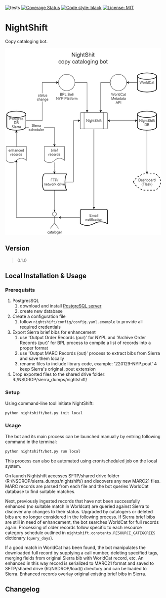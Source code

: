 ![tests](https://github.com/BookOps-CAT/NightShift/actions/workflows/tests.yaml/badge.svg?branch=main) [![Coverage Status](https://coveralls.io/repos/github/BookOps-CAT/NightShift/badge.svg?branch=main)](https://coveralls.io/github/BookOps-CAT/NightShift?branch=main) [![Code style: black](https://img.shields.io/badge/code%20style-black-000000.svg)](https://github.com/psf/black) [![License: MIT](https://img.shields.io/badge/License-MIT-yellow.svg)](https://opensource.org/licenses/MIT)

# NightShift
Copy cataloging bot.


 [![Overview](https://github.com/BookOps-CAT/NightShift/blob/main/docs/media/nightshift-overview.png)](https://github.com/BookOps-CAT/NightShift/blob/main/docs/media/nightshift-overview.png)


## Version
> 0.1.0

## Local Installation & Usage

### Prerequisits
1. PostgresSQL
	1. download and install [PostgreSQL server](https://www.postgresql.org/download/) 
	2. create new database 
2. Create a configuration file 
	1. follow `nightshift/config/config.yaml.example` to provide all required credentials 
3. Export Sierra brief bibs for enhancement 
	1. use 'Output Order Records (pur)' for NYPL and 'Archive Order Records (pur)' for BPL process to compile a list of records into a proper format 
	2. use 'Output MARC Records (out)' process to extract bibs from Sierra and save them locally 
	3. rename files to include library code, example: '220129-NYP.pout' 
	4 keep Sierra's original .pout extension 
4. Drop exported files to the shared drive folder: R:/NSDROP/sierra_dumps/nightshift/ 

### Setup
Using command-line tool initiate NightShift:

```bash
python nightshift/bot.py init local
```

### Usage

The bot and its main process can be launched manually by entring following command in the terminal:

```bash
python nightshift/bot.py run local
```

This process can also be automated using cron/scheduled job on the local system.

On launch Nightshift accesses SFTP/shared drive folder (R:/NSDROP/sierra_dumps/nightshift/) and discovers any new MARC21 files. MARC records are parsed from each file and the bot queries WorldCat database to find suitable matches. 

Next, previously ingested records that have not been successfully enhanced (no suitable match in Worldcat) are queried against Sierra to discover any changes to their status. Upgraded by catalogers or deleted bibs are no longer considered in the following process. If Sierra brief bibs are still in need of enhancement, the bot searches WorldCat for full records again. Processing of older records follow specific to each resource category schedule outlined in `nightshift.constants.RESOURCE_CATEGORIES` dictionary (`query_days`).

If a good match in WorldCat has been found, the bot manipulates the downloaded full record by supplying a call number, deleting specified tags, merging fields from original Sierra bib with WorldCat record, etc. An enhanced in this way record is serialized to MARC21 format and saved to SFTP/shared drive (R:/NSDROP/load/) directory and can be loaded to Sierra. Enhanced records overlay original existing brief bibs in Sierra.

## Changelog
